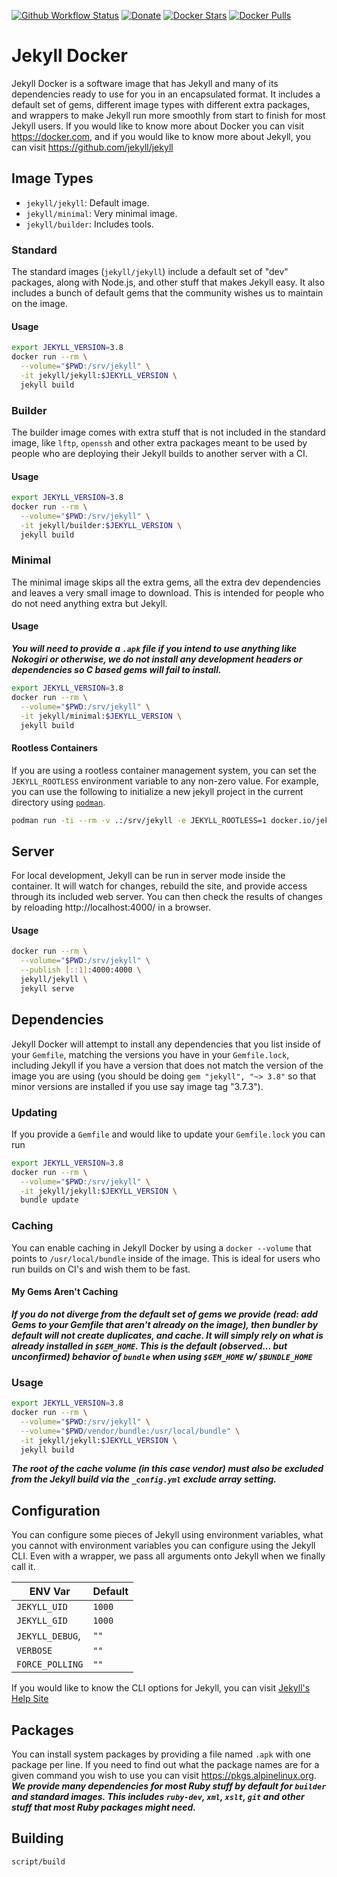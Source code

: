 [![Github Workflow Status](https://img.shields.io/github/workflow/status/envygeeks/jekyll-docker/Push?style=for-the-badge)](https://github.com/envygeeks/jekyll-docker/actions) [![Donate](https://img.shields.io/badge/DONATE-MONEY-yellow.svg?style=for-the-badge)](https://envygeeks.io#donate) [![Docker Stars](https://img.shields.io/docker/stars/jekyll/jekyll.svg?style=for-the-badge)]() [![Docker Pulls](https://img.shields.io/docker/pulls/jekyll/jekyll.svg?style=for-the-badge)]()

# Jekyll Docker

Jekyll Docker is a software image that has Jekyll and many of its dependencies ready to use for you in an encapsulated format.  It includes a default set of gems, different image types with different extra packages, and wrappers to make Jekyll run more smoothly from start to finish for most Jekyll users. If you would like to know more about Docker you can visit https://docker.com, and if you would like to know more about Jekyll, you can visit https://github.com/jekyll/jekyll

## Image Types

* `jekyll/jekyll`: Default image.
* `jekyll/minimal`: Very minimal image.
* `jekyll/builder`: Includes tools.

### Standard

The standard images (`jekyll/jekyll`) include a default set of "dev" packages, along with Node.js, and other stuff that makes Jekyll easy.  It also includes a bunch of default gems that the community wishes us to maintain on the image.

#### Usage

```sh
export JEKYLL_VERSION=3.8
docker run --rm \
  --volume="$PWD:/srv/jekyll" \
  -it jekyll/jekyll:$JEKYLL_VERSION \
  jekyll build
```

### Builder

The builder image comes with extra stuff that is not included in the standard image, like `lftp`, `openssh` and other extra packages meant to be used by people who are deploying their Jekyll builds to another server with a CI.

#### Usage

```sh
export JEKYLL_VERSION=3.8
docker run --rm \
  --volume="$PWD:/srv/jekyll" \
  -it jekyll/builder:$JEKYLL_VERSION \
  jekyll build
```

### Minimal

The minimal image skips all the extra gems, all the extra dev dependencies and leaves a very small image to download.  This is intended for people who do not need anything extra but Jekyll.

#### Usage

***You will need to provide a `.apk` file if you intend to use anything like Nokogiri or otherwise, we do not install any development headers or dependencies so C based gems will fail to install.***

```sh
export JEKYLL_VERSION=3.8
docker run --rm \
  --volume="$PWD:/srv/jekyll" \
  -it jekyll/minimal:$JEKYLL_VERSION \
  jekyll build
```

#### Rootless Containers

If you are using a rootless container management system, you can set the `JEKYLL_ROOTLESS` environment variable to any non-zero value. For example, you can use the following to initialize a new jekyll project in the current directory using [`podman`](https://podman.io/).

```sh
podman run -ti --rm -v .:/srv/jekyll -e JEKYLL_ROOTLESS=1 docker.io/jekyll/jekyll jekyll new .
```

## Server

For local development, Jekyll can be run in server mode inside the container. It will watch for changes, rebuild the site, and provide access through its included web server. You can then check the results of changes by reloading http://localhost:4000/ in a browser.

#### Usage

```sh
docker run --rm \
  --volume="$PWD:/srv/jekyll" \
  --publish [::1]:4000:4000 \
  jekyll/jekyll \
  jekyll serve
```
## Dependencies

Jekyll Docker will attempt to install any dependencies that you list inside of your `Gemfile`, matching the versions you have in your `Gemfile.lock`, including Jekyll if you have a version that does not match the version of the image you are using (you should be doing `gem "jekyll", "~> 3.8"` so that minor versions are installed if you use say image tag "3.7.3").

### Updating

If you provide a `Gemfile` and would like to update your `Gemfile.lock` you can run

```sh
export JEKYLL_VERSION=3.8
docker run --rm \
  --volume="$PWD:/srv/jekyll" \
  -it jekyll/jekyll:$JEKYLL_VERSION \
  bundle update
```

### Caching

You can enable caching in Jekyll Docker by using a `docker --volume` that points to `/usr/local/bundle` inside of the image.  This is ideal for users who run builds on CI's and wish them to be fast.

#### My Gems Aren't Caching

***If you do not diverge from the default set of gems we provide (read: add Gems to your Gemfile that aren't already on the image), then bundler by default will not create duplicates, and cache.  It will simply rely on what is already installed in `$GEM_HOME`.  This is the default (observed... but unconfirmed) behavior of `bundle` when using `$GEM_HOME` w/ `$BUNDLE_HOME`***

### Usage

```sh
export JEKYLL_VERSION=3.8
docker run --rm \
  --volume="$PWD:/srv/jekyll" \
  --volume="$PWD/vendor/bundle:/usr/local/bundle" \
  -it jekyll/jekyll:$JEKYLL_VERSION \
  jekyll build
```
***The root of the cache volume (in this case vendor) must also be excluded from the Jekyll build via the `_config.yml` exclude array setting.***

## Configuration

You can configure some pieces of Jekyll using environment variables, what you cannot with environment variables you can configure using the Jekyll CLI.  Even with a wrapper, we pass all arguments onto Jekyll when we finally call it.

| ENV Var | Default |
|---|---|
| `JEKYLL_UID` | `1000` |
| `JEKYLL_GID` | `1000` |
| `JEKYLL_DEBUG`, | `""` |
| `VERBOSE` | `""` |
| `FORCE_POLLING` | `""` |

If you would like to know the CLI options for Jekyll, you can visit [Jekyll's Help Site][2]

## Packages

You can install system packages by providing a file named `.apk` with one package per line.  If you need to find out what the package names are for a given command you wish to use you can visit https://pkgs.alpinelinux.org. ***We provide many dependencies for most Ruby stuff by default for `builder` and standard images.  This includes `ruby-dev`, `xml`, `xslt`, `git` and other stuff that most Ruby packages might need.***

## Building

```sh
script/build
```

[1]: https://travis-ci.org/jekyll/docker
[2]: http://jekyllrb.com/docs/configuration/#build-command-options
